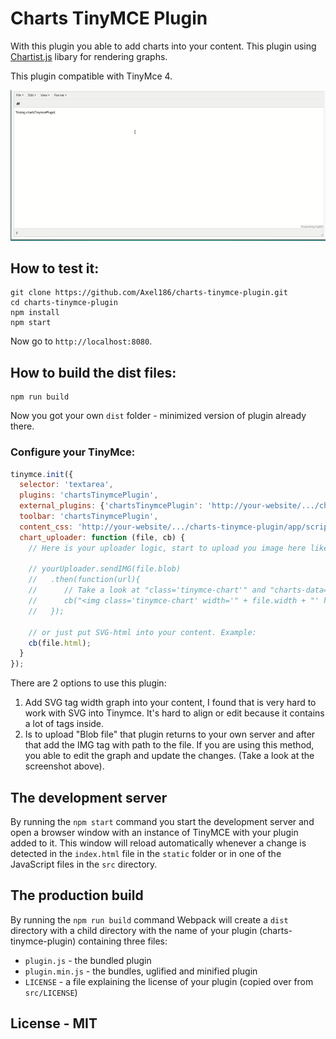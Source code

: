# Charts TinyMCE Plugin

With this plugin you able to add charts into your content.
This plugin using [Chartist.js](https://gionkunz.github.io/chartist-js/) libary for rendering graphs.

This plugin compatible with TinyMce 4.

![Charts TinyMCE Plugin - Visual demo](demo.gif)

## How to test it:

```
git clone https://github.com/Axel186/charts-tinymce-plugin.git
cd charts-tinymce-plugin
npm install
npm start
```

Now go to `http://localhost:8080`.

## How to build the dist files:

```
npm run build
```

Now you got your own `dist` folder - minimized version of plugin already there.

### Configure your TinyMce:

```Javascript
tinymce.init({
  selector: 'textarea',
  plugins: 'chartsTinymcePlugin',
  external_plugins: {'chartsTinymcePlugin': 'http://your-website/.../charts-tinymce-plugin/plugin.js'}, // Add plugin to Tinymce
  toolbar: 'chartsTinymcePlugin',
  content_css: 'http://your-website/.../charts-tinymce-plugin/app/scripts/chartist/chartist.css', // Add chartist styles or use your own.
  chart_uploader: function (file, cb) {
    // Here is your uploader logic, start to upload you image here like that:

    // yourUploader.sendIMG(file.blob)
    //   .then(function(url){
    //      // Take a look at "class='tinymce-chart'" and "charts-data='" + file.chartsData + "'", it is really important to keep it in the tag - that's way you able to edit your graph.
    //      cb("<img class='tinymce-chart' width='" + file.width + "' height='" + file.height + "' src='" + url + "' charts-data='" + file.chartsData + "' />");
    //   });

    // or just put SVG-html into your content. Example:
    cb(file.html);
  }
});
```

There are 2 options to use this plugin:

1. Add SVG tag width graph into your content, I found that is very hard to work with SVG into Tinymce. It's hard to align or edit because it contains a lot of tags inside.
2. Is to upload "Blob file" that plugin returns to your own server and after that add the IMG tag with path to the file. If you are using this method, you able to edit the graph and update the changes. (Take a look at the screenshot above).

## The development server

By running the `npm start` command you start the development server and open a browser window with an instance of TinyMCE with your plugin added to it. This window will reload automatically whenever a change is detected in the `index.html` file in the `static` folder or in one of the JavaScript files in the `src` directory.

## The production build

By running the `npm run build` command Webpack will create a `dist` directory with a child directory with the name of your plugin (charts-tinymce-plugin) containing three files:

* `plugin.js` - the bundled plugin
* `plugin.min.js` - the bundles, uglified and minified plugin
* `LICENSE` - a file explaining the license of your plugin (copied over from `src/LICENSE`) 

## License - MIT
